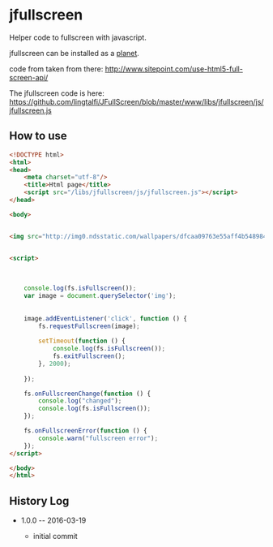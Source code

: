 jfullscreen
================


Helper code to fullscreen with javascript.



jfullscreen can be installed as a [planet](https://github.com/lingtalfi/Observer/blob/master/article/article.planetReference.eng.md).

code from taken from there: http://www.sitepoint.com/use-html5-full-screen-api/


The jfullscreen code is here: https://github.com/lingtalfi/JFullScreen/blob/master/www/libs/jfullscreen/js/jfullscreen.js



How to use
---------------

```html
<!DOCTYPE html>
<html>
<head>
    <meta charset="utf-8"/>
    <title>Html page</title>
    <script src="/libs/jfullscreen/js/jfullscreen.js"></script>
</head>

<body>


<img src="http://img0.ndsstatic.com/wallpapers/dfcaa09763e55aff4b5489848da7a283_large.jpeg">


<script>
    
    
    
    console.log(fs.isFullscreen()); 
    var image = document.querySelector('img');
    
    
    image.addEventListener('click', function () {
        fs.requestFullscreen(image);
        
        setTimeout(function () {
            console.log(fs.isFullscreen()); 
            fs.exitFullscreen(); 
        }, 2000);
        
    });

    fs.onFullscreenChange(function () {
        console.log("changed");
        console.log(fs.isFullscreen());
    });

    fs.onFullscreenError(function () {
        console.warn("fullscreen error");
    });
</script>

</body>
</html>
```




History Log
------------------
    
- 1.0.0 -- 2016-03-19

    - initial commit
    
    